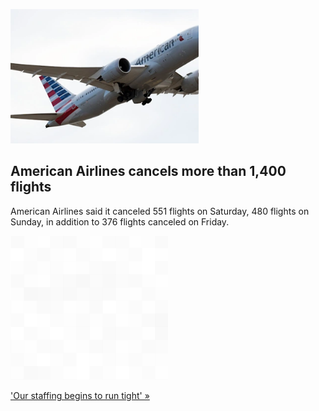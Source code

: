 
![American Airlines cancels more than 1,400 flights](./20211031175844.png)
## American Airlines cancels more than 1,400 flights

American Airlines said it canceled 551 flights on Saturday, 480 flights on Sunday, in addition to 376 flights canceled on Friday.

![pic](../square_bg.png)

['Our staffing begins to run tight' »](https://www.yahoo.com/finance/news/american-airlines-cancels-flights-due-223335947.html)
